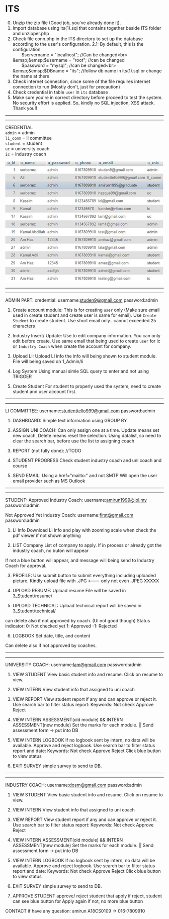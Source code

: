 # ITS
0. Unzip the zip file (Good job, you've already done it).
1. Import database using its(1).sql that contains together beside ITS folder and unzipper.php
2. Check file conn.php in the ITS directory to set up the database according to the user's configuration.
	2.1: By default, this is the configuration <br>
	       &emsp;&emsp;$servername = "localhost"; //Can be changed<br>
	       &emsp;&emsp;$username = "root";  //can be changed<br>
	       &emsp;&emsp;$password = "mysql"; //can be changed<br>
	       &emsp;&emsp;$DBname = "its"; //follow db name in its(1).sql or change the name at there<br>
3. Check internet connection, since some of the file requires internet connection to run (Mostly don't, just for precaution)
4. Check credential in table `user` in `its` database
5. Make sure you're in correct directory before proceed to test the system.
No security effort is applied. So, kindly no SQL injection, XSS attack.
Thank you!!
---------------------------------------------------------------
-----------------------------------------------------------------
CREDENTIAL <br>
`admin` = admin <br>
`li_comm` = li committee <br>
`student` = student <br>
`uc` = university coach <br>
`ic` = industry coach <br>

<img src="credential.JPG" alt="Credential Info">


---------------------------------------------------------------------
---------------------------------------------------------------------
ADMIN PART:
credential:
username:studen9@gmail.com	password:admin

1. Create account module:
This is for creating `user` only (Make sure email used in create student and create user is same for email).
Use `Create Student` to create student. Use short email only.. cannot exceeded 25 characters

2. Industry Insert/ Update:
Use to edit company information.
You can only edit before create. 
Use same email that being used to create `user` for ic or `Industry Coach` when create the account for company.

3. Upload LI:
Upload LI info
the info will being shown to student module.
File will being saved on 1_Admin/li

4. Log System
Using manual simle SQL query to enter and not using TRIGGER

5. Create Student
For student to properly used the system, need to create student and user account first.

-------------------------------------------------------------
-----------------------------------------------------------------
LI COMMITTEE:
username:studenttello999@gmail.com		password:admin

1. DASHBOARD:
Simple text information using GROUP BY

2. ASSIGN UNI COACH:
Can only assign one at a time.
Update means set new coach, Delete means reset the selection.
Using datalist, so need to clear the search bar, before use the list to assigning coach

3. REPORT (not fully done):
//TODO

4. STUDENT PROGRESS
Check student industry coach and uni coach and course

5. SEND EMAIL:
Using a href="mailto:" and not SMTP
Will open the user email provider such as MS Outlook

--------------------------------------------------------------------------
----------------------------------------------------------------------------
STUDENT:
Approved Industry Coach:
username:amirun1999@lol.my	password:admin

Not Approved Yet Industry Coach:
username:first@gmail.com		password:admin

1. LI Info
Download LI Info
and play with zooming scale when check the pdf viewer if not shown anything

2. LIST Company
List of company to apply.
If in process or already got the industry coach, no buton will appear

If not a blue button will appear, and message will being send to Industry Coach for approval.

3. PROFILE:
Use submit button to submit everything including uploaded picture.
Kindly upload file with .JPG <---    only           not even .JPEG XXXXX

4. UPLOAD RESUME:
Upload resume
File will be saved in 3_Student/resume/

5. UPLOAD TECHNICAL:
Upload technical report
will be saved in 3_Student/technical/

can delete also if not approved by coach. (UI not good though)
Status indicator:
0: Not checked yet
1: Approved
-1: Rejected


6. LOGBOOK
Set date, title, and content

Can delete also if not approved by coaches.

-----------------------------------------------------------------------------------------------------------------------------
-----------------------------------------------------------------------------------------------------------------------------
UNIVERSITY COACH:
username:lam@gmail.com		password:admin
1. VIEW STUDENT
View basic student info and resume.
Click on resume to view.

2. VIEW INTERN
View student info that assigned to uni coach

3. VIEW REPORT
View student report if any and can approve or reject it.
Use search bar to filter status report:
Keywords:
Not check
Approve
Reject

4. VIEW INTERN  ASSESSMENT(old module) && INTERN  ASSESSMENT(new module)
Set the marks for each module.                        || Send assessment form -> put into DB

5. VIEW INTERN LOGBOOK
If no logbook sent by intern, no data will be available.
Approve and reject logbook.
Use search bar to filter status report and date:
Keywords:
Not check
Approve
Reject
Click blue button to view status


6. EXIT SURVEY
simple survey to send to DB.

------------------------------------------------------------------------
-------------------------------------------------------------------------

INDUSTRY COACH:
username:dosm@gmail.com		password:admin
1. VIEW STUDENT
View basic student info and resume.
Click on resume to view.

2. VIEW INTERN
View student info that assigned to uni coach

3. VIEW REPORT
View student report if any and can approve or reject it.
Use search bar to filter status report:
Keywords:
Not check
Approve
Reject

4. VIEW INTERN  ASSESSMENT(old module) && INTERN  ASSESSMENT(new module)
Set the marks for each module.                        || Send assessment form -> put into DB

5. VIEW INTERN LOGBOOK
If no logbook sent by intern, no data will be available.
Approve and reject logbook.
Use search bar to filter status report and date:
Keywords:
Not check
Approve
Reject
Click blue button to view status


6. EXIT SURVEY
simple survey to send to DB.

7. APPROVE STUDENT
approve/ reject student that apply 
if reject, student can see blue button for Apply again
if not, no more blue button

CONTACT if have any question:
amirun A18CS0109 -> 016-7809910

